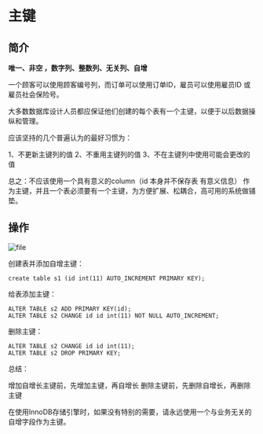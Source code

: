 # 主键

## 简介

**唯一、非空 ，数字列、整数列、无关列、自增**

一个顾客可以使用顾客编号列，而订单可以使用订单ID，雇员可以使用雇员ID 或 雇员社会保险号。

大多数数据库设计人员都应保证他们创建的每个表有一个主键，以便于以后数据操纵和管理。

应该坚持的几个普遍认为的最好习惯为：

1、不更新主键列的值
2、不重用主键列的值
3、不在主键列中使用可能会更改的值

总之：不应该使用一个具有意义的column（id 本身并不保存表 有意义信息） 作为主键，并且一个表必须要有一个主键，为方便扩展、松耦合，高可用的系统做铺垫。

## 操作

![file](https://gitee.com/c_honghui/picture/raw/master/img/20210217233444.png)

创建表并添加自增主键：

``` mysql
create table s1 (id int(11) AUTO_INCREMENT PRIMARY KEY);
```

给表添加主键：

``` mysql
ALTER TABLE s2 ADD PRIMARY KEY(id);
ALTER TABLE s2 CHANGE id id int(11) NOT NULL AUTO_INCREMENT;
```

删除主键：

``` mysql
ALTER TABLE s2 CHANGE id id int(11);
ALTER TABLE s2 DROP PRIMARY KEY;
```

总结：

增加自增长主键前，先增加主键，再自增长
删除主键前，先删除自增长，再删除主键

在使用InnoDB存储引擎时，如果没有特别的需要，请永远使用一个与业务无关的自增字段作为主键。